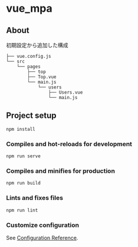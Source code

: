# vue_mpa

## About

初期設定から追加した構成
```
├── vue.config.js
└── src
    └── pages
        ├── top
        ├── Top.vue
        └── main.js
            └── users
                ├── Users.vue
                └── main.js
```
## Project setup
```
npm install
```

### Compiles and hot-reloads for development
```
npm run serve
```

### Compiles and minifies for production
```
npm run build
```

### Lints and fixes files
```
npm run lint
```

### Customize configuration
See [Configuration Reference](https://cli.vuejs.org/config/).
